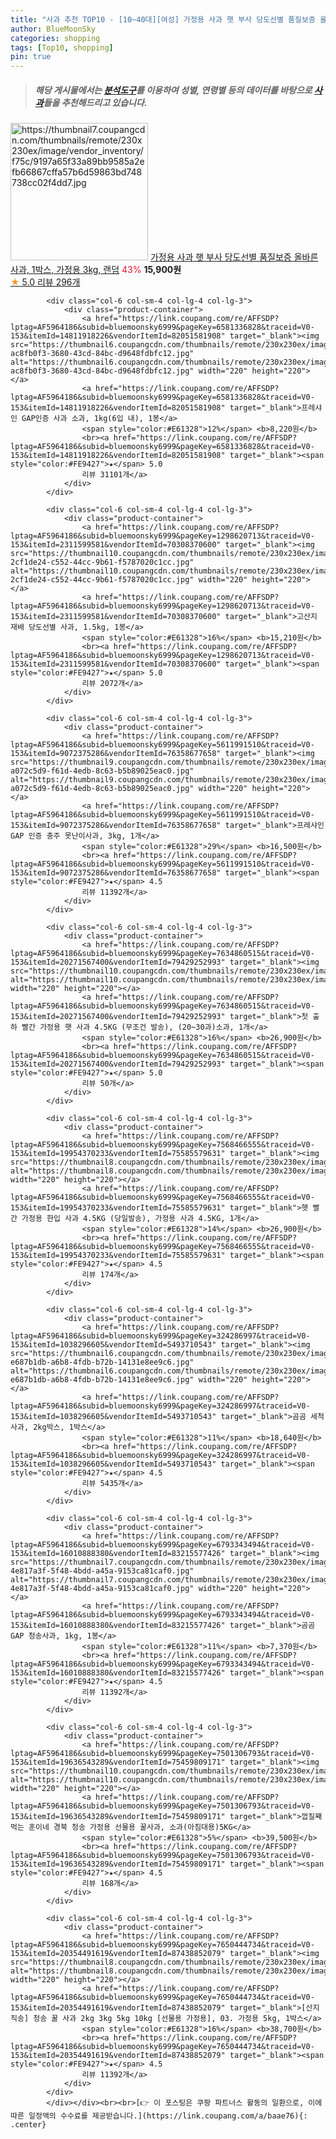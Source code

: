 ```yaml
---
title: "사과 추천 TOP10 - [10~40대][여성] 가정용 사과 햇 부사 당도선별 품질보증 올바른사과, 1박스, 가정용 3kg, 랜덤"
author: BlueMoonSky
categories: shopping
tags: [Top10, shopping]
pin: true
---
```


> ##### 해당 게시물에서는 [**분석도구**](https://itemscout.io/)를 이용하여 **성별**, **연령별** 등의 데이터를 바탕으로 [**사과**](https://link.coupang.com/a/baae76)들을 추천해드리고 있습니다.
<div class="container"><div class="row">
            <div class="col-6 col-sm-4 col-lg-4 col-lg-3">
                <div class="product-container">
                    <a href="https://link.coupang.com/re/AFFSDP?lptag=AF5964186&subid=bluemoonsky6999&pageKey=7713073104&traceid=V0-153&itemId=20680627284&vendorItemId=87649954409" target="_blank"><img src="https://thumbnail7.coupangcdn.com/thumbnails/remote/230x230ex/image/vendor_inventory/f75c/9197a65f33a89bb9585a2efb66867cffa57b6d59863bd748738cc02f4dd7.jpg" alt="https://thumbnail7.coupangcdn.com/thumbnails/remote/230x230ex/image/vendor_inventory/f75c/9197a65f33a89bb9585a2efb66867cffa57b6d59863bd748738cc02f4dd7.jpg" width="220" height="220"></a>
                    <a href="https://link.coupang.com/re/AFFSDP?lptag=AF5964186&subid=bluemoonsky6999&pageKey=7713073104&traceid=V0-153&itemId=20680627284&vendorItemId=87649954409" target="_blank">가정용 사과 햇 부사 당도선별 품질보증 올바른사과, 1박스, 가정용 3kg, 랜덤</a>
                    <span style="color:#E61328">43%</span> <b>15,900원</b>
                    <br><a href="https://link.coupang.com/re/AFFSDP?lptag=AF5964186&subid=bluemoonsky6999&pageKey=7713073104&traceid=V0-153&itemId=20680627284&vendorItemId=87649954409" target="_blank"><span style="color:#FE9427">★</span> 5.0
                    리뷰 296개</a>
                </div>
            </div>
            
            <div class="col-6 col-sm-4 col-lg-4 col-lg-3">
                <div class="product-container">
                    <a href="https://link.coupang.com/re/AFFSDP?lptag=AF5964186&subid=bluemoonsky6999&pageKey=6581336828&traceid=V0-153&itemId=14811918226&vendorItemId=82051581908" target="_blank"><img src="https://thumbnail6.coupangcdn.com/thumbnails/remote/230x230ex/image/retail/images/6710663002803966-ac8fb0f3-3680-43cd-84bc-d9648fdbfc12.jpg" alt="https://thumbnail6.coupangcdn.com/thumbnails/remote/230x230ex/image/retail/images/6710663002803966-ac8fb0f3-3680-43cd-84bc-d9648fdbfc12.jpg" width="220" height="220"></a>
                    <a href="https://link.coupang.com/re/AFFSDP?lptag=AF5964186&subid=bluemoonsky6999&pageKey=6581336828&traceid=V0-153&itemId=14811918226&vendorItemId=82051581908" target="_blank">프레샤인 GAP인증 사과 소과, 1kg(6입 내), 1봉</a>
                    <span style="color:#E61328">12%</span> <b>8,220원</b>
                    <br><a href="https://link.coupang.com/re/AFFSDP?lptag=AF5964186&subid=bluemoonsky6999&pageKey=6581336828&traceid=V0-153&itemId=14811918226&vendorItemId=82051581908" target="_blank"><span style="color:#FE9427">★</span> 5.0
                    리뷰 31101개</a>
                </div>
            </div>
            
            <div class="col-6 col-sm-4 col-lg-4 col-lg-3">
                <div class="product-container">
                    <a href="https://link.coupang.com/re/AFFSDP?lptag=AF5964186&subid=bluemoonsky6999&pageKey=1298620713&traceid=V0-153&itemId=2311599581&vendorItemId=70308370600" target="_blank"><img src="https://thumbnail10.coupangcdn.com/thumbnails/remote/230x230ex/image/retail/images/5452879462865787-2cf1de24-c552-44cc-9b61-f5787020c1cc.jpg" alt="https://thumbnail10.coupangcdn.com/thumbnails/remote/230x230ex/image/retail/images/5452879462865787-2cf1de24-c552-44cc-9b61-f5787020c1cc.jpg" width="220" height="220"></a>
                    <a href="https://link.coupang.com/re/AFFSDP?lptag=AF5964186&subid=bluemoonsky6999&pageKey=1298620713&traceid=V0-153&itemId=2311599581&vendorItemId=70308370600" target="_blank">고산지 재배 당도선별 사과, 1.5kg, 1봉</a>
                    <span style="color:#E61328">16%</span> <b>15,210원</b>
                    <br><a href="https://link.coupang.com/re/AFFSDP?lptag=AF5964186&subid=bluemoonsky6999&pageKey=1298620713&traceid=V0-153&itemId=2311599581&vendorItemId=70308370600" target="_blank"><span style="color:#FE9427">★</span> 5.0
                    리뷰 2072개</a>
                </div>
            </div>
            
            <div class="col-6 col-sm-4 col-lg-4 col-lg-3">
                <div class="product-container">
                    <a href="https://link.coupang.com/re/AFFSDP?lptag=AF5964186&subid=bluemoonsky6999&pageKey=5611991510&traceid=V0-153&itemId=9072375286&vendorItemId=76358677658" target="_blank"><img src="https://thumbnail9.coupangcdn.com/thumbnails/remote/230x230ex/image/retail/images/4786661032953615-a072c5d9-f61d-4edb-8c63-b5b89025eac0.jpg" alt="https://thumbnail9.coupangcdn.com/thumbnails/remote/230x230ex/image/retail/images/4786661032953615-a072c5d9-f61d-4edb-8c63-b5b89025eac0.jpg" width="220" height="220"></a>
                    <a href="https://link.coupang.com/re/AFFSDP?lptag=AF5964186&subid=bluemoonsky6999&pageKey=5611991510&traceid=V0-153&itemId=9072375286&vendorItemId=76358677658" target="_blank">프레샤인 GAP 인증 충주 못난이사과, 3kg, 1개</a>
                    <span style="color:#E61328">29%</span> <b>16,500원</b>
                    <br><a href="https://link.coupang.com/re/AFFSDP?lptag=AF5964186&subid=bluemoonsky6999&pageKey=5611991510&traceid=V0-153&itemId=9072375286&vendorItemId=76358677658" target="_blank"><span style="color:#FE9427">★</span> 4.5
                    리뷰 11392개</a>
                </div>
            </div>
            
            <div class="col-6 col-sm-4 col-lg-4 col-lg-3">
                <div class="product-container">
                    <a href="https://link.coupang.com/re/AFFSDP?lptag=AF5964186&subid=bluemoonsky6999&pageKey=7634860515&traceid=V0-153&itemId=20271567400&vendorItemId=79429252993" target="_blank"><img src="https://thumbnail10.coupangcdn.com/thumbnails/remote/230x230ex/image/vendor_inventory/943f/d4137c3c32fb52945711b9e5cb87082db654bab55bd35e4a5272b5ad0cad.jpg" alt="https://thumbnail10.coupangcdn.com/thumbnails/remote/230x230ex/image/vendor_inventory/943f/d4137c3c32fb52945711b9e5cb87082db654bab55bd35e4a5272b5ad0cad.jpg" width="220" height="220"></a>
                    <a href="https://link.coupang.com/re/AFFSDP?lptag=AF5964186&subid=bluemoonsky6999&pageKey=7634860515&traceid=V0-153&itemId=20271567400&vendorItemId=79429252993" target="_blank">첫 출하 빨간 가정용 햇 사과 4.5KG (무조건 발송), (20~30과)소과, 1개</a>
                    <span style="color:#E61328">16%</span> <b>26,900원</b>
                    <br><a href="https://link.coupang.com/re/AFFSDP?lptag=AF5964186&subid=bluemoonsky6999&pageKey=7634860515&traceid=V0-153&itemId=20271567400&vendorItemId=79429252993" target="_blank"><span style="color:#FE9427">★</span> 5.0
                    리뷰 50개</a>
                </div>
            </div>
            
            <div class="col-6 col-sm-4 col-lg-4 col-lg-3">
                <div class="product-container">
                    <a href="https://link.coupang.com/re/AFFSDP?lptag=AF5964186&subid=bluemoonsky6999&pageKey=7568466555&traceid=V0-153&itemId=19954370233&vendorItemId=75585579631" target="_blank"><img src="https://thumbnail8.coupangcdn.com/thumbnails/remote/230x230ex/image/vendor_inventory/b751/2cca67c2133efe701ac98c03dca1bcda59c941f35a1597d445d8e76551ef.jpg" alt="https://thumbnail8.coupangcdn.com/thumbnails/remote/230x230ex/image/vendor_inventory/b751/2cca67c2133efe701ac98c03dca1bcda59c941f35a1597d445d8e76551ef.jpg" width="220" height="220"></a>
                    <a href="https://link.coupang.com/re/AFFSDP?lptag=AF5964186&subid=bluemoonsky6999&pageKey=7568466555&traceid=V0-153&itemId=19954370233&vendorItemId=75585579631" target="_blank">햇 빨간 가정용 한입 사과 4.5KG (당일발송), 가정용 사과 4.5KG, 1개</a>
                    <span style="color:#E61328">14%</span> <b>26,900원</b>
                    <br><a href="https://link.coupang.com/re/AFFSDP?lptag=AF5964186&subid=bluemoonsky6999&pageKey=7568466555&traceid=V0-153&itemId=19954370233&vendorItemId=75585579631" target="_blank"><span style="color:#FE9427">★</span> 4.5
                    리뷰 174개</a>
                </div>
            </div>
            
            <div class="col-6 col-sm-4 col-lg-4 col-lg-3">
                <div class="product-container">
                    <a href="https://link.coupang.com/re/AFFSDP?lptag=AF5964186&subid=bluemoonsky6999&pageKey=324286997&traceid=V0-153&itemId=1038296605&vendorItemId=5493710543" target="_blank"><img src="https://thumbnail6.coupangcdn.com/thumbnails/remote/230x230ex/image/retail/images/1012107513562-e687b1db-a6b8-4fdb-b72b-14131e8ee9c6.jpg" alt="https://thumbnail6.coupangcdn.com/thumbnails/remote/230x230ex/image/retail/images/1012107513562-e687b1db-a6b8-4fdb-b72b-14131e8ee9c6.jpg" width="220" height="220"></a>
                    <a href="https://link.coupang.com/re/AFFSDP?lptag=AF5964186&subid=bluemoonsky6999&pageKey=324286997&traceid=V0-153&itemId=1038296605&vendorItemId=5493710543" target="_blank">곰곰 세척 사과, 2kg박스, 1박스</a>
                    <span style="color:#E61328">11%</span> <b>18,640원</b>
                    <br><a href="https://link.coupang.com/re/AFFSDP?lptag=AF5964186&subid=bluemoonsky6999&pageKey=324286997&traceid=V0-153&itemId=1038296605&vendorItemId=5493710543" target="_blank"><span style="color:#FE9427">★</span> 4.5
                    리뷰 5435개</a>
                </div>
            </div>
            
            <div class="col-6 col-sm-4 col-lg-4 col-lg-3">
                <div class="product-container">
                    <a href="https://link.coupang.com/re/AFFSDP?lptag=AF5964186&subid=bluemoonsky6999&pageKey=6793343494&traceid=V0-153&itemId=16010888380&vendorItemId=83215577426" target="_blank"><img src="https://thumbnail7.coupangcdn.com/thumbnails/remote/230x230ex/image/retail/images/2429257734724726-4e817a3f-5f48-4bdd-a45a-9153ca81caf0.jpg" alt="https://thumbnail7.coupangcdn.com/thumbnails/remote/230x230ex/image/retail/images/2429257734724726-4e817a3f-5f48-4bdd-a45a-9153ca81caf0.jpg" width="220" height="220"></a>
                    <a href="https://link.coupang.com/re/AFFSDP?lptag=AF5964186&subid=bluemoonsky6999&pageKey=6793343494&traceid=V0-153&itemId=16010888380&vendorItemId=83215577426" target="_blank">곰곰 GAP 청송사과, 1kg, 1봉</a>
                    <span style="color:#E61328">11%</span> <b>7,370원</b>
                    <br><a href="https://link.coupang.com/re/AFFSDP?lptag=AF5964186&subid=bluemoonsky6999&pageKey=6793343494&traceid=V0-153&itemId=16010888380&vendorItemId=83215577426" target="_blank"><span style="color:#FE9427">★</span> 4.5
                    리뷰 11392개</a>
                </div>
            </div>
            
            <div class="col-6 col-sm-4 col-lg-4 col-lg-3">
                <div class="product-container">
                    <a href="https://link.coupang.com/re/AFFSDP?lptag=AF5964186&subid=bluemoonsky6999&pageKey=7501306793&traceid=V0-153&itemId=19636543289&vendorItemId=75459809171" target="_blank"><img src="https://thumbnail10.coupangcdn.com/thumbnails/remote/230x230ex/image/vendor_inventory/fee1/72dc9f71ff2582823db20d486e6bf46de6dc6c313f079ea1a8261cd9e8d0.jpg" alt="https://thumbnail10.coupangcdn.com/thumbnails/remote/230x230ex/image/vendor_inventory/fee1/72dc9f71ff2582823db20d486e6bf46de6dc6c313f079ea1a8261cd9e8d0.jpg" width="220" height="220"></a>
                    <a href="https://link.coupang.com/re/AFFSDP?lptag=AF5964186&subid=bluemoonsky6999&pageKey=7501306793&traceid=V0-153&itemId=19636543289&vendorItemId=75459809171" target="_blank">껍질째먹는 훈이네 경북 청송 가정용 선물용 꿀사과, 소과(아침대용)5KG</a>
                    <span style="color:#E61328">5%</span> <b>39,500원</b>
                    <br><a href="https://link.coupang.com/re/AFFSDP?lptag=AF5964186&subid=bluemoonsky6999&pageKey=7501306793&traceid=V0-153&itemId=19636543289&vendorItemId=75459809171" target="_blank"><span style="color:#FE9427">★</span> 4.5
                    리뷰 168개</a>
                </div>
            </div>
            
            <div class="col-6 col-sm-4 col-lg-4 col-lg-3">
                <div class="product-container">
                    <a href="https://link.coupang.com/re/AFFSDP?lptag=AF5964186&subid=bluemoonsky6999&pageKey=7650444734&traceid=V0-153&itemId=20354491619&vendorItemId=87438852079" target="_blank"><img src="https://thumbnail8.coupangcdn.com/thumbnails/remote/230x230ex/image/vendor_inventory/40d6/622bfa2efc0dbb329857a8ee5419665aabbba8e96dabe27479e8355dd8b4.png" alt="https://thumbnail8.coupangcdn.com/thumbnails/remote/230x230ex/image/vendor_inventory/40d6/622bfa2efc0dbb329857a8ee5419665aabbba8e96dabe27479e8355dd8b4.png" width="220" height="220"></a>
                    <a href="https://link.coupang.com/re/AFFSDP?lptag=AF5964186&subid=bluemoonsky6999&pageKey=7650444734&traceid=V0-153&itemId=20354491619&vendorItemId=87438852079" target="_blank">[산지직송] 청송 꿀 사과 2kg 3kg 5kg 10kg [선물용 가정용], 03. 가정용 5kg, 1박스</a>
                    <span style="color:#E61328">16%</span> <b>38,700원</b>
                    <br><a href="https://link.coupang.com/re/AFFSDP?lptag=AF5964186&subid=bluemoonsky6999&pageKey=7650444734&traceid=V0-153&itemId=20354491619&vendorItemId=87438852079" target="_blank"><span style="color:#FE9427">★</span> 4.5
                    리뷰 11392개</a>
                </div>
            </div>
            </div></div><br><br>[👉 이 포스팅은 쿠팡 파트너스 활동의 일환으로, 이에 따른 일정액의 수수료를 제공받습니다.](https://link.coupang.com/a/baae76){: .center}